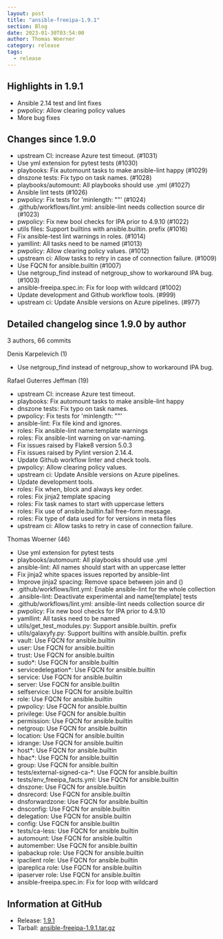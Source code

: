 ```yaml
---
layout: post
title: "ansible-freeipa-1.9.1"
section: Blog
date: 2023-01-30T03:54:00
author: Thomas Woerner
category: release
tags:
  - release
---
```


Highlights in 1.9.1
-------------------

- Ansible 2.14 test and lint fixes
- pwpolicy: Allow clearing policy values
- More bug fixes

Changes since 1.9.0
-------------------

  - upstream CI: increase Azure test timeout. (#1031)
  - Use yml extension for pytest tests (#1030)
  - playbooks: Fix automount tasks to make ansible-lint happy (#1029)
  - dnszone tests: Fix typo on task names. (#1028)
  - playbooks/automount: All playbooks should use .yml (#1027)
  - Ansible lint tests (#1026)
  - pwpolicy: Fix tests for 'minlength: ""' (#1024)
  - .github/workflows/lint.yml: ansible-lint needs collection source dir (#1023)
  - pwpolicy: Fix new bool checks for IPA prior to 4.9.10 (#1022)
  - utils files: Support builtins with ansible.builtin. prefix (#1016)
  - Fix ansible-test lint warnings in roles. (#1014)
  - yamllint: All tasks need to be named (#1013)
  - pwpolicy: Allow clearing policy values. (#1012)
  - upstream ci: Allow tasks to retry in case of connection failure. (#1009)
  - Use FQCN for ansible.builtin (#1007)
  - Use netgroup_find instead of netgroup_show to workaround IPA bug. (#1003)
  - ansible-freeipa.spec.in: Fix for loop with wildcard (#1002)
  - Update development and Github workflow tools. (#999)
  - upstream ci: Update Ansible versions on Azure pipelines. (#977)

Detailed changelog since 1.9.0 by author
----------------------------------------
  3 authors, 66 commits

Denis Karpelevich (1)

  - Use netgroup_find instead of netgroup_show to workaround IPA bug.

Rafael Guterres Jeffman (19)

  - upstream CI: increase Azure test timeout.
  - playbooks: Fix automount tasks to make ansible-lint happy
  - dnszone tests: Fix typo on task names.
  - pwpolicy: Fix tests for 'minlength: ""'
  - ansible-lint: Fix file kind and ignores.
  - roles: Fix ansible-lint name:template warnings
  - roles: Fix ansible-lint warning on var-naming.
  - Fix issues raised by Flake8 version 5.0.3
  - Fix issues raised by Pylint version 2.14.4.
  - Update Github workflow linter and check tools.
  - pwpolicy: Allow clearing policy values.
  - upstream ci: Update Ansible versions on Azure pipelines.
  - Update development tools.
  - roles: Fix when, block and always key order.
  - roles: Fix jinja2 template spacing
  - roles: Fix task names to start with uppercase letters
  - roles: Fix use of ansible.builtin.fail free-form message.
  - roles: Fix type of data used for for versions in meta files
  - upstream ci: Allow tasks to retry in case of connection failure.

Thomas Woerner (46)

  - Use yml extension for pytest tests
  - playbooks/automount: All playbooks should use .yml
  - ansible-lint: All names should start with an uppercase letter
  - Fix jinja2 white spaces issues reported by ansible-lint
  - Improve jinja2 spacing: Remove space between join and ()
  - .github/workflows/lint.yml: Enable ansible-lint for the whole collection
  - .ansible-lint: Deactivate experimental and name[template] tests
  - .github/workflows/lint.yml: ansible-lint needs collection source dir
  - pwpolicy: Fix new bool checks for IPA prior to 4.9.10
  - yamllint: All tasks need to be named
  - utils/get_test_modules.py: Support ansible.builtin. prefix
  - utils/galaxyfy.py: Support builtins with ansible.builtin. prefix
  - vault: Use FQCN for ansible.builtin
  - user: Use FQCN for ansible.builtin
  - trust: Use FQCN for ansible.builtin
  - sudo*: Use FQCN for ansible.builtin
  - servicedelegation*: Use FQCN for ansible.builtin
  - service: Use FQCN for ansible.builtin
  - server: Use FQCN for ansible.builtin
  - selfservice: Use FQCN for ansible.builtin
  - role: Use FQCN for ansible.builtin
  - pwpolicy: Use FQCN for ansible.builtin
  - privilege: Use FQCN for ansible.builtin
  - permission: Use FQCN for ansible.builtin
  - netgroup: Use FQCN for ansible.builtin
  - location: Use FQCN for ansible.builtin
  - idrange: Use FQCN for ansible.builtin
  - host*: Use FQCN for ansible.builtin
  - hbac*: Use FQCN for ansible.builtin
  - group: Use FQCN for ansible.builtin
  - tests/external-signed-ca-*: Use FQCN for ansible.builtin
  - tests/env_freeipa_facts.yml: Use FQCN for ansible.builtin
  - dnszone: Use FQCN for ansible.builtin
  - dnsrecord: Use FQCN for ansible.builtin
  - dnsforwardzone: Use FQCN for ansible.builtin
  - dnsconfig: Use FQCN for ansible.builtin
  - delegation: Use FQCN for ansible.builtin
  - config: Use FQCN for ansible.builtin
  - tests/ca-less: Use FQCN for ansible.builtin
  - automount: Use FQCN for ansible.builtin
  - automember: Use FQCN for ansible.builtin
  - ipabackup role: Use FQCN for ansible.builtin
  - ipaclient role: Use FQCN for ansible.builtin
  - ipareplica role: Use FQCN for ansible.builtin
  - ipaserver role: Use FQCN for ansible.builtin
  - ansible-freeipa.spec.in: Fix for loop with wildcard

Information at GitHub
---------------------
* Release: [1.9.1](https://github.com/freeipa/ansible-freeipa/releases/tag/v1.9.1)
* Tarball: [ansible-freeipa-1.9.1.tar.gz](https://github.com/freeipa/ansible-freeipa/archive/refs/tags/v1.9.1.tar.gz)
